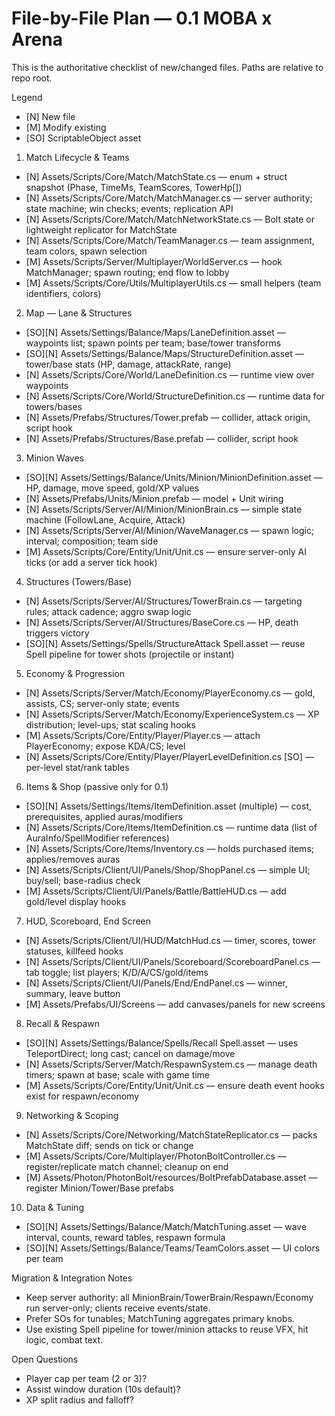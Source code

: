 # File-by-File Plan — 0.1 MOBA x Arena

This is the authoritative checklist of new/changed files. Paths are relative to repo root.

Legend
- [N] New file
- [M] Modify existing
- [SO] ScriptableObject asset

1) Match Lifecycle & Teams
- [N] Assets/Scripts/Core/Match/MatchState.cs — enum + struct snapshot (Phase, TimeMs, TeamScores, TowerHp[])
- [N] Assets/Scripts/Core/Match/MatchManager.cs — server authority; state machine; win checks; events; replication API
- [N] Assets/Scripts/Core/Match/MatchNetworkState.cs — Bolt state or lightweight replicator for MatchState
- [N] Assets/Scripts/Core/Match/TeamManager.cs — team assignment, team colors, spawn selection
- [M] Assets/Scripts/Server/Multiplayer/WorldServer.cs — hook MatchManager; spawn routing; end flow to lobby
- [M] Assets/Scripts/Core/Utils/MultiplayerUtils.cs — small helpers (team identifiers, colors)

2) Map — Lane & Structures
- [SO][N] Assets/Settings/Balance/Maps/LaneDefinition.asset — waypoints list; spawn points per team; base/tower transforms
- [SO][N] Assets/Settings/Balance/Maps/StructureDefinition.asset — tower/base stats (HP, damage, attackRate, range)
- [N] Assets/Scripts/Core/World/LaneDefinition.cs — runtime view over waypoints
- [N] Assets/Scripts/Core/World/StructureDefinition.cs — runtime data for towers/bases
- [N] Assets/Prefabs/Structures/Tower.prefab — collider, attack origin, script hook
- [N] Assets/Prefabs/Structures/Base.prefab — collider, script hook

3) Minion Waves
- [SO][N] Assets/Settings/Balance/Units/Minion/MinionDefinition.asset — HP, damage, move speed, gold/XP values
- [N] Assets/Prefabs/Units/Minion.prefab — model + Unit wiring
- [N] Assets/Scripts/Server/AI/Minion/MinionBrain.cs — simple state machine (FollowLane, Acquire, Attack)
- [N] Assets/Scripts/Server/AI/Minion/WaveManager.cs — spawn logic; interval; composition; team side
- [M] Assets/Scripts/Core/Entity/Unit/Unit.cs — ensure server-only AI ticks (or add a server tick hook)

4) Structures (Towers/Base)
- [N] Assets/Scripts/Server/AI/Structures/TowerBrain.cs — targeting rules; attack cadence; aggro swap logic
- [N] Assets/Scripts/Server/AI/Structures/BaseCore.cs — HP, death triggers victory
- [SO][N] Assets/Settings/Spells/StructureAttack Spell.asset — reuse Spell pipeline for tower shots (projectile or instant)

5) Economy & Progression
- [N] Assets/Scripts/Server/Match/Economy/PlayerEconomy.cs — gold, assists, CS; server-only state; events
- [N] Assets/Scripts/Server/Match/Economy/ExperienceSystem.cs — XP distribution; level-ups; stat scaling hooks
- [M] Assets/Scripts/Core/Entity/Player/Player.cs — attach PlayerEconomy; expose KDA/CS; level
- [N] Assets/Scripts/Core/Entity/Player/PlayerLevelDefinition.cs [SO] — per-level stat/rank tables

6) Items & Shop (passive only for 0.1)
- [SO][N] Assets/Settings/Items/ItemDefinition.asset (multiple) — cost, prerequisites, applied auras/modifiers
- [N] Assets/Scripts/Core/Items/ItemDefinition.cs — runtime data (list of AuraInfo/SpellModifier references)
- [N] Assets/Scripts/Core/Items/Inventory.cs — holds purchased items; applies/removes auras
- [N] Assets/Scripts/Client/UI/Panels/Shop/ShopPanel.cs — simple UI; buy/sell; base-radius check
- [M] Assets/Scripts/Client/UI/Panels/Battle/BattleHUD.cs — add gold/level display hooks

7) HUD, Scoreboard, End Screen
- [N] Assets/Scripts/Client/UI/HUD/MatchHud.cs — timer, scores, tower statuses, killfeed hooks
- [N] Assets/Scripts/Client/UI/Panels/Scoreboard/ScoreboardPanel.cs — tab toggle; list players; K/D/A/CS/gold/items
- [N] Assets/Scripts/Client/UI/Panels/End/EndPanel.cs — winner, summary, leave button
- [M] Assets/Prefabs/UI/Screens — add canvases/panels for new screens

8) Recall & Respawn
- [SO][N] Assets/Settings/Balance/Spells/Recall Spell.asset — uses TeleportDirect; long cast; cancel on damage/move
- [N] Assets/Scripts/Server/Match/RespawnSystem.cs — manage death timers; spawn at base; scale with game time
- [M] Assets/Scripts/Core/Entity/Unit/Unit.cs — ensure death event hooks exist for respawn/economy

9) Networking & Scoping
- [N] Assets/Scripts/Core/Networking/MatchStateReplicator.cs — packs MatchState diff; sends on tick or change
- [M] Assets/Scripts/Core/Multiplayer/PhotonBoltController.cs — register/replicate match channel; cleanup on end
- [M] Assets/Photon/PhotonBolt/resources/BoltPrefabDatabase.asset — register Minion/Tower/Base prefabs

10) Data & Tuning
- [SO][N] Assets/Settings/Balance/Match/MatchTuning.asset — wave interval, counts, reward tables, respawn formula
- [SO][N] Assets/Settings/Balance/Teams/TeamColors.asset — UI colors per team

Migration & Integration Notes
- Keep server authority: all MinionBrain/TowerBrain/Respawn/Economy run server-only; clients receive events/state.
- Prefer SOs for tunables; MatchTuning aggregates primary knobs.
- Use existing Spell pipeline for tower/minion attacks to reuse VFX, hit logic, combat text.

Open Questions
- Player cap per team (2 or 3)?
- Assist window duration (10s default)?
- XP split radius and falloff?
